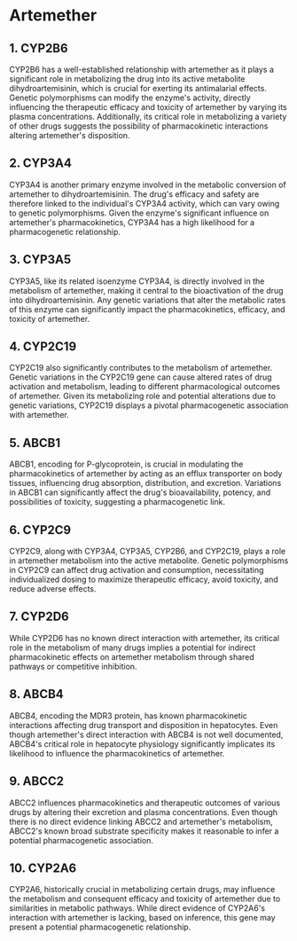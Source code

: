 # Artemether

## 1. CYP2B6
CYP2B6 has a well-established relationship with artemether as it plays a significant role in metabolizing the drug into its active metabolite dihydroartemisinin, which is crucial for exerting its antimalarial effects. Genetic polymorphisms can modify the enzyme's activity, directly influencing the therapeutic efficacy and toxicity of artemether by varying its plasma concentrations. Additionally, its critical role in metabolizing a variety of other drugs suggests the possibility of pharmacokinetic interactions altering artemether's disposition.

## 2. CYP3A4
CYP3A4 is another primary enzyme involved in the metabolic conversion of artemether to dihydroartemisinin. The drug's efficacy and safety are therefore linked to the individual's CYP3A4 activity, which can vary owing to genetic polymorphisms. Given the enzyme's significant influence on artemether's pharmacokinetics, CYP3A4 has a high likelihood for a pharmacogenetic relationship.

## 3. CYP3A5
CYP3A5, like its related isoenzyme CYP3A4, is directly involved in the metabolism of artemether, making it central to the bioactivation of the drug into dihydroartemisinin. Any genetic variations that alter the metabolic rates of this enzyme can significantly impact the pharmacokinetics, efficacy, and toxicity of artemether.

## 4. CYP2C19
CYP2C19 also significantly contributes to the metabolism of artemether. Genetic variations in the CYP2C19 gene can cause altered rates of drug activation and metabolism, leading to different pharmacological outcomes of artemether. Given its metabolizing role and potential alterations due to genetic variations, CYP2C19 displays a pivotal pharmacogenetic association with artemether.

## 5. ABCB1
ABCB1, encoding for P-glycoprotein, is crucial in modulating the pharmacokinetics of artemether by acting as an efflux transporter on body tissues, influencing drug absorption, distribution, and excretion. Variations in ABCB1 can significantly affect the drug's bioavailability, potency, and possibilities of toxicity, suggesting a pharmacogenetic link.

## 6. CYP2C9
CYP2C9, along with CYP3A4, CYP3A5, CYP2B6, and CYP2C19, plays a role in artemether metabolism into the active metabolite. Genetic polymorphisms in CYP2C9 can affect drug activation and consumption, necessitating individualized dosing to maximize therapeutic efficacy, avoid toxicity, and reduce adverse effects.

## 7. CYP2D6
While CYP2D6 has no known direct interaction with artemether, its critical role in the metabolism of many drugs implies a potential for indirect pharmacokinetic effects on artemether metabolism through shared pathways or competitive inhibition.

## 8. ABCB4
ABCB4, encoding the MDR3 protein, has known pharmacokinetic interactions affecting drug transport and disposition in hepatocytes. Even though artemether's direct interaction with ABCB4 is not well documented, ABCB4's critical role in hepatocyte physiology significantly implicates its likelihood to influence the pharmacokinetics of artemether.

## 9. ABCC2
ABCC2 influences pharmacokinetics and therapeutic outcomes of various drugs by altering their excretion and plasma concentrations. Even though there is no direct evidence linking ABCC2 and artemether's metabolism, ABCC2's known broad substrate specificity makes it reasonable to infer a potential pharmacogenetic association.

## 10. CYP2A6
CYP2A6, historically crucial in metabolizing certain drugs, may influence the metabolism and consequent efficacy and toxicity of artemether due to similarities in metabolic pathways. While direct evidence of CYP2A6's interaction with artemether is lacking, based on inference, this gene may present a potential pharmacogenetic relationship.

